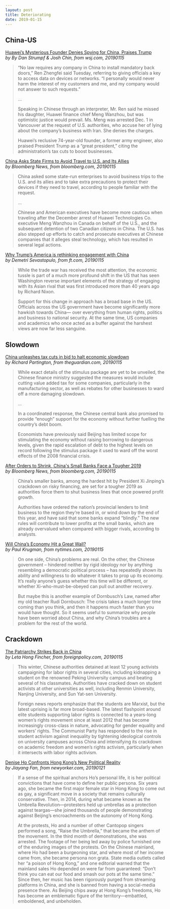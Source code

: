 ```yaml
---
layout: post
title: Deteriorating
date: 2019-01-15
---
```


## China-US

[Huawei’s Mysterious Founder Denies Spying for China, Praises Trump](https://www.wsj.com/articles/huawei-ceo-hits-back-at-claims-company-spies-for-china-11547542616) <br> *by By Dan Strumpf & Josh Chin, from wsj.com, 20190115*

> “No law requires any company in China to install mandatory back doors,” Ren Zhengfei said Tuesday, referring to giving officials a key to access data on devices or networks. “I personally would never harm the interest of my customers and me, and my company would not answer to such requests.”
>
> ...
>
> Speaking in Chinese through an interpreter, Mr. Ren said he missed his daughter, Huawei finance chief Meng Wanzhou, but was optimistic justice would prevail. Ms. Meng was arrested Dec. 1 in Vancouver at the request of U.S. authorities, who accuse her of lying about the company’s business with Iran. She denies the charges.
>
> Huawei’s reclusive 74-year-old founder, a former army engineer, also praised President Trump as a “great president,” citing the administration’s tax cuts to boost businesses.

[China Asks State Firms to Avoid Travel to U.S. and Its Allies](https://www.bloomberg.com/news/articles/2019-01-15/china-said-to-ask-state-firms-to-avoid-travel-to-u-s-allies) <br> *by Bloomberg News, from bloomberg.com, 20190115*

> China asked some state-run enterprises to avoid business trips to the U.S. and its allies and to take extra precautions to protect their devices if they need to travel, according to people familiar with the request.
>
> ...
>
> Chinese and American executives have become more cautious when traveling after the December arrest of Huawei Technologies Co. executive Meng Wanzhou in Canada on behalf of the U.S., and the subsequent detention of two Canadian citizens in China. The U.S. has also stepped up efforts to catch and prosecute executives at Chinese companies that it alleges steal technology, which has resulted in several legal actions.

[Why Trump’s America is rethinking engagement with China](https://www.ft.com/content/f882b7c2-1339-11e9-a581-4ff78404524e) <br> *by Demetri Sevastopulo, from ft.com, 20190115*

> While the trade war has received the most attention, the economic tussle is part of a much more profound shift in the US that has seen Washington reverse important elements of the strategy of engaging with its Asian rival that was first introduced more than 40 years ago by Richard Nixon.
>
> Support for this change in approach has a broad base in the US. Officials across the US government have become significantly more hawkish towards China— over everything from human rights, politics and business to national security. At the same time, US companies and academics who once acted as a buffer against the harshest views are now far less sanguine.

## Slowdown

[China unleashes tax cuts in bid to halt economic slowdown](https://www.theguardian.com/business/2019/jan/15/china-announces-package-tax-cuts-aid-slowing-economy) <br> *by Richard Partington, from theguardian.com, 20190115*

> While exact details of the stimulus package are yet to be unveiled, the Chinese finance ministry suggested the measures would include cutting value added tax for some companies, particularly in the manufacturing sector, as well as rebates for other businesses to ward off a more damaging slowdown.
>
> ...
>
> In a coordinated response, the Chinese central bank also promised to provide “enough” support for the economy without further fuelling the country’s debt boom.
>
> Economists have previously said Beijing has limited scope for stimulating the economy without raising borrowing to dangerous levels, given the rapid escalation of debt to the highest levels on record following the stimulus package it used to ward off the worst effects of the 2008 financial crisis.

[After Orders to Shrink, China's Small Banks Face a Tougher 2019](https://www.bloomberg.com/news/articles/2019-01-15/after-orders-to-shrink-china-s-small-banks-face-a-tougher-2019) <br> *by Bloomberg News, from bloomberg.com, 20190115*

> China’s smaller banks, among the hardest hit by President Xi Jinping’s crackdown on risky financing, are set for a tougher 2019 as authorities force them to shut business lines that once powered profit growth.
>
> Authorities have ordered the nation’s provincial lenders to limit business to the region they’re based in, or wind down by the end of this year, and have said that some banks expand “blindly.” The new rules will contribute to lower profits at the small banks, which are already overvalued when compared with bigger rivals, according to analysts.

[Will China’s Economy Hit a Great Wall?](https://www.nytimes.com/2019/01/15/opinion/will-chinas-economy-hit-a-great-wall.html) <br> *by Paul Krugman, from nytimes.com, 20190115*

> On one side, China’s problems are real. On the other, the Chinese government – hindered neither by rigid ideology nor by anything resembling a democratic political process – has repeatedly shown its ability and willingness to do whatever it takes to prop up its economy. It’s really anyone’s guess whether this time will be different, or whether Xi-who-must-be-obeyed can pull out another recovery.
>
> But maybe this is another example of Dornbusch’s Law, named after my old teacher Rudi Dornbusch: The crisis takes a much longer time coming than you think, and then it happens much faster than you would have thought. So it seems useful to summarize why people have been worried about China, and why China’s troubles are a problem for the rest of the world.

## Crackdown

[The Patriarchy Strikes Back in China](https://foreignpolicy.com/2019/01/15/the-patriarchy-strikes-back-in-china/) <br> *by Leta Hong Fincher, from foreignpolicy.com, 20190115*

> This winter, Chinese authorities detained at least 12 young activists campaigning for labor rights in several cities, including kidnapping a student on the renowned Peking University campus and beating several of his classmates. Authorities have cracked down on student activists at other universities as well, including Renmin University, Nanjing University, and Sun Yat-sen University.
>
> Foreign news reports emphasize that the students are Marxist, but the latest uprising is far more broad-based. The latest flashpoint around elite students supporting labor rights is connected to a years-long women’s rights movement since at least 2012 that has become increasingly cross-class in nature, advocating for gender equality and workers’ rights. The Communist Party has responded to the rise in student activism against inequality by tightening ideological controls on university campuses across China and intensifying its crackdown on academic freedom and women’s rights activism, particularly when it intersects with labor rights activism.

[Denise Ho Confronts Hong Kong’s New Political Reality](https://www.newyorker.com/magazine/2019/01/21/denise-ho-confronts-hong-kongs-new-political-reality) <br> *by Jiayang Fan, from newyorker.com, 20190121*

> If a sense of the spiritual anchors Ho’s personal life, it is her political convictions that have come to define her public persona. Six years ago, she became the first major female star in Hong Kong to come out as gay, a significant move in a society that remains culturally conservative. Then, in 2014, during what became known as the Umbrella Revolution—protesters held up umbrellas as a protection against teargas—she joined thousands of people demonstrating against Beijing’s encroachments on the autonomy of Hong Kong.
>
> At the protests, Ho and a number of other Cantopop singers performed a song, “Raise the Umbrella,” that became the anthem of the movement. In the third month of demonstrations, she was arrested. The footage of her being led away by police furnished one of the enduring images of the protests. On the Chinese mainland, where Ho had been a burgeoning star, and where most of her income came from, she became persona non grata. State media outlets called her “a poison of Hong Kong,” and one editorial warned that the mainland sales Ho depended on were far from guaranteed: “Don’t think you can eat our food and smash our pots at the same time.” Since then, her music has been rigorously purged from streaming platforms in China, and she is banned from having a social-media presence there. As Beijing chips away at Hong Kong’s freedoms, Ho has become an emblematic figure of the territory—embattled, emboldened, and unbeholden.
